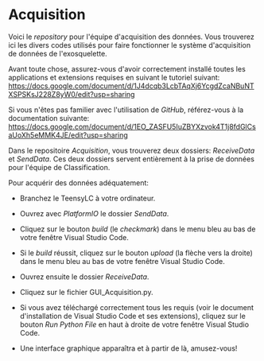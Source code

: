 # Acquisition

Voici le _repository_ pour l'équipe d'acquisition des données. Vous trouverez ici les divers codes utilisés pour faire fonctionner le système d'acquisition de données de l'exosquelette.

Avant toute chose, assurez-vous d'avoir correctement installé toutes les applications et extensions requises en suivant le tutoriel suivant:
https://docs.google.com/document/d/1J4dcqb3LcbTAqXj6YcgdZcaNBuNTXSPSKsJ228Z8yW0/edit?usp=sharing

Si vous n'êtes pas familier avec l'utilisation de _GitHub_, référez-vous à la documentation suivante:
https://docs.google.com/document/d/1EO_ZASFU5IuZBYXzvok4T1j8fdGlCsaUoXh5eMMK4JE/edit?usp=sharing

Dans le repositoire _Acquisition_, vous trouverez deux dossiers: _ReceiveData_ et _SendData_. Ces deux dossiers servent entièrement à la prise de données pour l'équipe de Classification.

Pour acquérir des données adéquatement: 
  - Branchez le TeensyLC à votre ordinateur.
  - Ouvrez avec _PlatformIO_ le dossier _SendData_.
  - Cliquez sur le bouton _build_ (le _checkmark_) dans le menu bleu au bas de votre fenêtre Visual Studio Code.
  - Si le _build_ réussit, cliquez sur le bouton _upload_ (la flèche vers la droite) dans le menu bleu au bas de votre fenêtre Visual Studio Code.
  
  - Ouvrez ensuite le dossier _ReceiveData_.
  - Cliquez sur le fichier GUI_Acquisition.py.
  - Si vous avez téléchargé correctement tous les requis (voir le document d'installation de Visual Studio Code et ses extensions), cliquez sur le bouton _Run Python         File_ en haut à droite de votre fenêtre Visual Studio Code.
  - Une interface graphique apparaîtra et à partir de là, amusez-vous!
